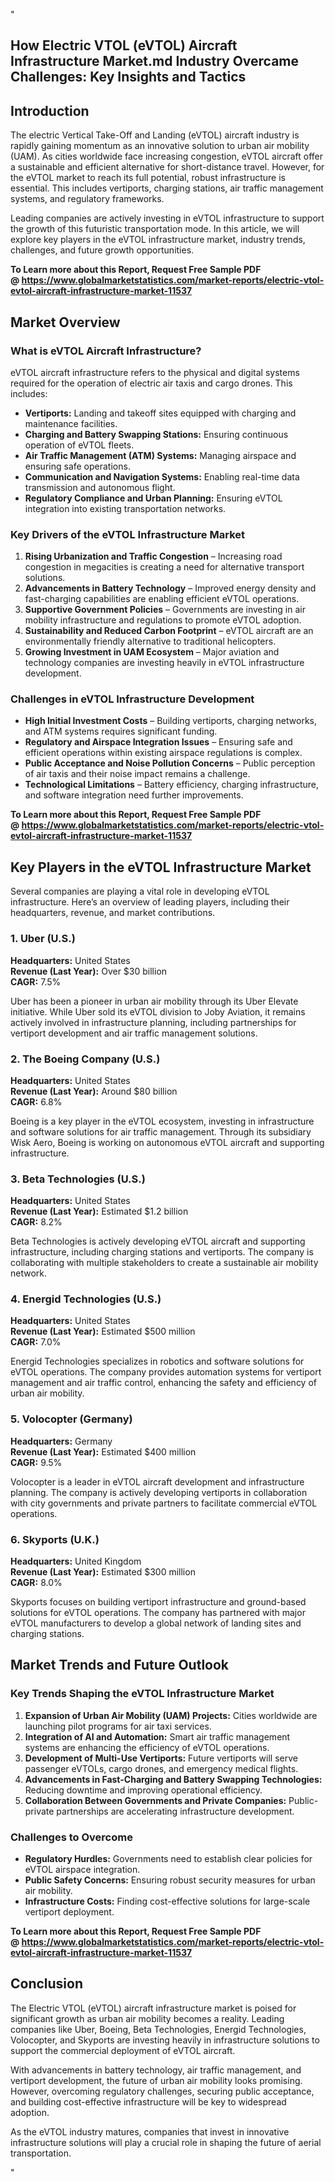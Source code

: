 "<h2><strong>How Electric VTOL (eVTOL) Aircraft Infrastructure Market.md Industry Overcame Challenges: Key Insights and Tactics</strong></h2><h2><strong>Introduction</strong></h2>
<p data-start=""236"" data-end=""724"">The electric Vertical Take-Off and Landing (eVTOL) aircraft industry is rapidly gaining momentum as an innovative solution to urban air mobility (UAM). As cities worldwide face increasing congestion, eVTOL aircraft offer a sustainable and efficient alternative for short-distance travel. However, for the eVTOL market to reach its full potential, robust infrastructure is essential. This includes vertiports, charging stations, air traffic management systems, and regulatory frameworks.</p>
<p data-start=""726"" data-end=""997"">Leading companies are actively investing in eVTOL infrastructure to support the growth of this futuristic transportation mode. In this article, we will explore key players in the eVTOL infrastructure market, industry trends, challenges, and future growth opportunities.</p>
<p data-start=""726"" data-end=""997""><strong>To Learn more about this Report, Request Free Sample PDF @&nbsp;<a href=""https://www.globalmarketstatistics.com/market-reports/electric-vtol-evtol-aircraft-infrastructure-market-11537"">https://www.globalmarketstatistics.com/market-reports/electric-vtol-evtol-aircraft-infrastructure-market-11537</a></strong></p>
<h2 data-start=""1004"" data-end=""1028""><strong data-start=""1007"" data-end=""1026"">Market Overview</strong></h2>
<h3 data-start=""1030"" data-end=""1078""><strong data-start=""1034"" data-end=""1076"">What is eVTOL Aircraft Infrastructure?</strong></h3>
<p data-start=""1080"" data-end=""1236"">eVTOL aircraft infrastructure refers to the physical and digital systems required for the operation of electric air taxis and cargo drones. This includes:</p>
<ul data-start=""1238"" data-end=""1745"">
<li data-start=""1238"" data-end=""1334""><strong data-start=""1240"" data-end=""1255"">Vertiports:</strong> Landing and takeoff sites equipped with charging and maintenance facilities.</li>
<li data-start=""1335"" data-end=""1429""><strong data-start=""1337"" data-end=""1380"">Charging and Battery Swapping Stations:</strong> Ensuring continuous operation of eVTOL fleets.</li>
<li data-start=""1430"" data-end=""1523""><strong data-start=""1432"" data-end=""1473"">Air Traffic Management (ATM) Systems:</strong> Managing airspace and ensuring safe operations.</li>
<li data-start=""1524"" data-end=""1629""><strong data-start=""1526"" data-end=""1567"">Communication and Navigation Systems:</strong> Enabling real-time data transmission and autonomous flight.</li>
<li data-start=""1630"" data-end=""1745""><strong data-start=""1632"" data-end=""1677"">Regulatory Compliance and Urban Planning:</strong> Ensuring eVTOL integration into existing transportation networks.</li>
</ul>
<h3 data-start=""1747"" data-end=""1803""><strong data-start=""1751"" data-end=""1801"">Key Drivers of the eVTOL Infrastructure Market</strong></h3>
<ol data-start=""1805"" data-end=""2527"">
<li data-start=""1805"" data-end=""1955""><strong data-start=""1808"" data-end=""1854"">Rising Urbanization and Traffic Congestion</strong> &ndash; Increasing road congestion in megacities is creating a need for alternative transport solutions.</li>
<li data-start=""1956"" data-end=""2097""><strong data-start=""1959"" data-end=""1997"">Advancements in Battery Technology</strong> &ndash; Improved energy density and fast-charging capabilities are enabling efficient eVTOL operations.</li>
<li data-start=""2098"" data-end=""2239""><strong data-start=""2101"" data-end=""2135"">Supportive Government Policies</strong> &ndash; Governments are investing in air mobility infrastructure and regulations to promote eVTOL adoption.</li>
<li data-start=""2240"" data-end=""2381""><strong data-start=""2243"" data-end=""2290"">Sustainability and Reduced Carbon Footprint</strong> &ndash; eVTOL aircraft are an environmentally friendly alternative to traditional helicopters.</li>
<li data-start=""2382"" data-end=""2527""><strong data-start=""2385"" data-end=""2424"">Growing Investment in UAM Ecosystem</strong> &ndash; Major aviation and technology companies are investing heavily in eVTOL infrastructure development.</li>
</ol>
<h3 data-start=""2529"" data-end=""2585""><strong data-start=""2533"" data-end=""2583"">Challenges in eVTOL Infrastructure Development</strong></h3>
<ul data-start=""2587"" data-end=""3118"">
<li data-start=""2587"" data-end=""2712""><strong data-start=""2589"" data-end=""2622"">High Initial Investment Costs</strong> &ndash; Building vertiports, charging networks, and ATM systems requires significant funding.</li>
<li data-start=""2713"" data-end=""2853""><strong data-start=""2715"" data-end=""2761"">Regulatory and Airspace Integration Issues</strong> &ndash; Ensuring safe and efficient operations within existing airspace regulations is complex.</li>
<li data-start=""2854"" data-end=""2985""><strong data-start=""2856"" data-end=""2906"">Public Acceptance and Noise Pollution Concerns</strong> &ndash; Public perception of air taxis and their noise impact remains a challenge.</li>
<li data-start=""2986"" data-end=""3118""><strong data-start=""2988"" data-end=""3017"">Technological Limitations</strong> &ndash; Battery efficiency, charging infrastructure, and software integration need further improvements.</li>
</ul>
<p><strong>To Learn more about this Report, Request Free Sample PDF @&nbsp;<a href=""https://www.globalmarketstatistics.com/market-reports/electric-vtol-evtol-aircraft-infrastructure-market-11537"">https://www.globalmarketstatistics.com/market-reports/electric-vtol-evtol-aircraft-infrastructure-market-11537</a></strong></p>
<h2 data-start=""3125"" data-end=""3180""><strong data-start=""3128"" data-end=""3178"">Key Players in the eVTOL Infrastructure Market</strong></h2>
<p data-start=""3182"" data-end=""3366"">Several companies are playing a vital role in developing eVTOL infrastructure. Here&rsquo;s an overview of leading players, including their headquarters, revenue, and market contributions.</p>
<h3 data-start=""3368"" data-end=""3392""><strong data-start=""3372"" data-end=""3390"">1. Uber (U.S.)</strong></h3>
<p data-start=""3393"" data-end=""3487""><strong data-start=""3393"" data-end=""3410"">Headquarters:</strong> United States<br data-start=""3424"" data-end=""3427"" /><strong data-start=""3427"" data-end=""3451"">Revenue (Last Year):</strong> Over $30 billion<br data-start=""3468"" data-end=""3471"" /><strong data-start=""3471"" data-end=""3480"">CAGR:</strong> 7.5%</p>
<p data-start=""3489"" data-end=""3770"">Uber has been a pioneer in urban air mobility through its Uber Elevate initiative. While Uber sold its eVTOL division to Joby Aviation, it remains actively involved in infrastructure planning, including partnerships for vertiport development and air traffic management solutions.</p>
<h3 data-start=""3772"" data-end=""3810""><strong data-start=""3776"" data-end=""3808"">2. The Boeing Company (U.S.)</strong></h3>
<p data-start=""3811"" data-end=""3907""><strong data-start=""3811"" data-end=""3828"">Headquarters:</strong> United States<br data-start=""3842"" data-end=""3845"" /><strong data-start=""3845"" data-end=""3869"">Revenue (Last Year):</strong> Around $80 billion<br data-start=""3888"" data-end=""3891"" /><strong data-start=""3891"" data-end=""3900"">CAGR:</strong> 6.8%</p>
<p data-start=""3909"" data-end=""4148"">Boeing is a key player in the eVTOL ecosystem, investing in infrastructure and software solutions for air traffic management. Through its subsidiary Wisk Aero, Boeing is working on autonomous eVTOL aircraft and supporting infrastructure.</p>
<h3 data-start=""4150"" data-end=""4187""><strong data-start=""4154"" data-end=""4185"">3. Beta Technologies (U.S.)</strong></h3>
<p data-start=""4188"" data-end=""4288""><strong data-start=""4188"" data-end=""4205"">Headquarters:</strong> United States<br data-start=""4219"" data-end=""4222"" /><strong data-start=""4222"" data-end=""4246"">Revenue (Last Year):</strong> Estimated $1.2 billion<br data-start=""4269"" data-end=""4272"" /><strong data-start=""4272"" data-end=""4281"">CAGR:</strong> 8.2%</p>
<p data-start=""4290"" data-end=""4524"">Beta Technologies is actively developing eVTOL aircraft and supporting infrastructure, including charging stations and vertiports. The company is collaborating with multiple stakeholders to create a sustainable air mobility network.</p>
<h3 data-start=""4526"" data-end=""4566""><strong data-start=""4530"" data-end=""4564"">4. Energid Technologies (U.S.)</strong></h3>
<p data-start=""4567"" data-end=""4667""><strong data-start=""4567"" data-end=""4584"">Headquarters:</strong> United States<br data-start=""4598"" data-end=""4601"" /><strong data-start=""4601"" data-end=""4625"">Revenue (Last Year):</strong> Estimated $500 million<br data-start=""4648"" data-end=""4651"" /><strong data-start=""4651"" data-end=""4660"">CAGR:</strong> 7.0%</p>
<p data-start=""4669"" data-end=""4909"">Energid Technologies specializes in robotics and software solutions for eVTOL operations. The company provides automation systems for vertiport management and air traffic control, enhancing the safety and efficiency of urban air mobility.</p>
<h3 data-start=""4911"" data-end=""4944""><strong data-start=""4915"" data-end=""4942"">5. Volocopter (Germany)</strong></h3>
<p data-start=""4945"" data-end=""5039""><strong data-start=""4945"" data-end=""4962"">Headquarters:</strong> Germany<br data-start=""4970"" data-end=""4973"" /><strong data-start=""4973"" data-end=""4997"">Revenue (Last Year):</strong> Estimated $400 million<br data-start=""5020"" data-end=""5023"" /><strong data-start=""5023"" data-end=""5032"">CAGR:</strong> 9.5%</p>
<p data-start=""5041"" data-end=""5273"">Volocopter is a leader in eVTOL aircraft development and infrastructure planning. The company is actively developing vertiports in collaboration with city governments and private partners to facilitate commercial eVTOL operations.</p>
<h3 data-start=""5275"" data-end=""5303""><strong data-start=""5279"" data-end=""5301"">6. Skyports (U.K.)</strong></h3>
<p data-start=""5304"" data-end=""5405""><strong data-start=""5304"" data-end=""5321"">Headquarters:</strong> United Kingdom<br data-start=""5336"" data-end=""5339"" /><strong data-start=""5339"" data-end=""5363"">Revenue (Last Year):</strong> Estimated $300 million<br data-start=""5386"" data-end=""5389"" /><strong data-start=""5389"" data-end=""5398"">CAGR:</strong> 8.0%</p>
<p data-start=""5407"" data-end=""5636"">Skyports focuses on building vertiport infrastructure and ground-based solutions for eVTOL operations. The company has partnered with major eVTOL manufacturers to develop a global network of landing sites and charging stations.</p>
<h2 data-start=""5643"" data-end=""5684""><strong data-start=""5646"" data-end=""5682"">Market Trends and Future Outlook</strong></h2>
<h3 data-start=""5686"" data-end=""5746""><strong data-start=""5690"" data-end=""5744"">Key Trends Shaping the eVTOL Infrastructure Market</strong></h3>
<ol data-start=""5748"" data-end=""6410"">
<li data-start=""5748"" data-end=""5873""><strong data-start=""5751"" data-end=""5802"">Expansion of Urban Air Mobility (UAM) Projects:</strong> Cities worldwide are launching pilot programs for air taxi services.</li>
<li data-start=""5874"" data-end=""6003""><strong data-start=""5877"" data-end=""5914"">Integration of AI and Automation:</strong> Smart air traffic management systems are enhancing the efficiency of eVTOL operations.</li>
<li data-start=""6004"" data-end=""6141""><strong data-start=""6007"" data-end=""6047"">Development of Multi-Use Vertiports:</strong> Future vertiports will serve passenger eVTOLs, cargo drones, and emergency medical flights.</li>
<li data-start=""6142"" data-end=""6271""><strong data-start=""6145"" data-end=""6213"">Advancements in Fast-Charging and Battery Swapping Technologies:</strong> Reducing downtime and improving operational efficiency.</li>
<li data-start=""6272"" data-end=""6410""><strong data-start=""6275"" data-end=""6335"">Collaboration Between Governments and Private Companies:</strong> Public-private partnerships are accelerating infrastructure development.</li>
</ol>
<h3 data-start=""6412"" data-end=""6444""><strong data-start=""6416"" data-end=""6442"">Challenges to Overcome</strong></h3>
<ul data-start=""6446"" data-end=""6741"">
<li data-start=""6446"" data-end=""6550""><strong data-start=""6448"" data-end=""6471"">Regulatory Hurdles:</strong> Governments need to establish clear policies for eVTOL airspace integration.</li>
<li data-start=""6551"" data-end=""6640""><strong data-start=""6553"" data-end=""6580"">Public Safety Concerns:</strong> Ensuring robust security measures for urban air mobility.</li>
<li data-start=""6641"" data-end=""6741""><strong data-start=""6643"" data-end=""6668"">Infrastructure Costs:</strong> Finding cost-effective solutions for large-scale vertiport deployment.</li>
</ul>
<p><strong>To Learn more about this Report, Request Free Sample PDF @&nbsp;<a href=""https://www.globalmarketstatistics.com/market-reports/electric-vtol-evtol-aircraft-infrastructure-market-11537"">https://www.globalmarketstatistics.com/market-reports/electric-vtol-evtol-aircraft-infrastructure-market-11537</a></strong></p>
<h2 data-start=""6748"" data-end=""6767""><strong data-start=""6751"" data-end=""6765"">Conclusion</strong></h2>
<p data-start=""6769"" data-end=""7110"">The Electric VTOL (eVTOL) aircraft infrastructure market is poised for significant growth as urban air mobility becomes a reality. Leading companies like Uber, Boeing, Beta Technologies, Energid Technologies, Volocopter, and Skyports are investing heavily in infrastructure solutions to support the commercial deployment of eVTOL aircraft.</p>
<p data-start=""7112"" data-end=""7405"">With advancements in battery technology, air traffic management, and vertiport development, the future of urban air mobility looks promising. However, overcoming regulatory challenges, securing public acceptance, and building cost-effective infrastructure will be key to widespread adoption.</p>
<p data-start=""7407"" data-end=""7571"" data-is-last-node="""" data-is-only-node="""">As the eVTOL industry matures, companies that invest in innovative infrastructure solutions will play a crucial role in shaping the future of aerial transportation.</p>"
